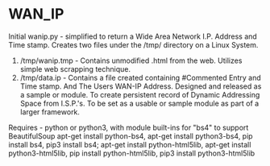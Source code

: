 # WAN_IP
Initial wanip.py - simplified to return a Wide Area Network I.P. Address and Time stamp. Creates two files under the /tmp/ directory on a Linux System. 
1. /tmp/wanip.tmp - Contains unmodified .html from the web. Utilizes simple web scrapping technique.
2. /tmp/data.ip - Contains a file created containing #Commented Entry and Time stamp. And The Users WAN-IP Address. 
Designed and released as a sample or module. To create persistent record of Dynamic Addressing Space from I.S.P.'s. To be set as a usable or sample module as part of a larger framework.
 
Requires - python or python3, with module built-ins for "bs4" to support BeautifulSoup
apt-get install python-bs4, apt-get install python3-bs4, pip install bs4, pip3 install bs4;
apt-get install python-html5lib, apt-get install python3-html5lib, pip install python-html5lib, pip3 install python3-html5lib
